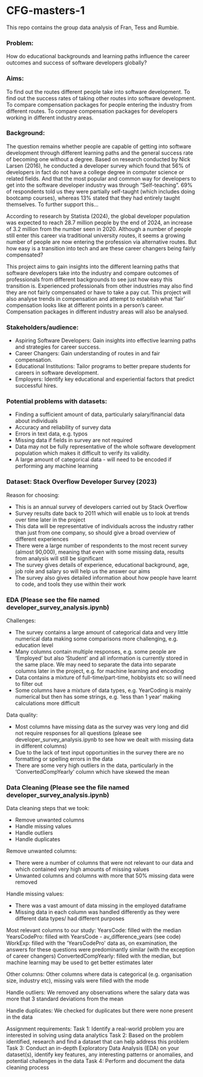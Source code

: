 # CFG-masters-1
This repo contains the group data analysis of Fran, Tess and Rumbie.

### Problem: 
How do educational backgrounds and learning paths influence the career outcomes and success of software developers globally?

### Aims:
To find out the routes different people take into software development.
To find out the success rates of taking other routes into software development.
To compare compensation packages for people entering the industry from different routes.
To compare compensation packages for developers working in different industry areas.

### Background:
The question remains whether people are capable of getting into software development through different learning paths and the general success rate of becoming one without a degree. Based on research conducted by Nick Larsen (2016), he conducted a developer survey which found that 56% of developers in fact do not have a college degree in computer science or related fields. And that the most popular and common way for developers to get into the software developer industry was through “Self-teaching”.  69% of respondents told us they were partially self-taught (which includes doing bootcamp courses), whereas 13% stated that they had entirely taught themselves. To further support this…

According to research by Statista (2024), the global developer population was expected to reach 28.7 million people by the end of 2024, an increase of 3.2 million from the number seen in 2020. Although a number of people still enter this career via traditional university routes, it seems a growing number of people are now entering the profession via alternative routes. But how easy is a transition into tech and are these career changers being fairly compensated?

This project aims to gain insights into the different learning paths that software developers take into the industry and compare outcomes of professionals from different backgrounds to see just how easy this transition is. Experienced professionals from other industries may also find they are not fairly compensated or have to take a pay cut. This project will also analyse trends in compensation and attempt to establish what ‘fair’ compensation looks like at different points in a person’s career. Compensation packages in different industry areas will also be analysed.

### Stakeholders/audience:
- Aspiring Software Developers: Gain insights into effective learning paths and strategies for career success.
- Career Changers: Gain understanding of routes in and fair compensation.
- Educational Institutions: Tailor programs to better prepare students for careers in software development.
- Employers: Identify key educational and experiential factors that predict successful hires.

### Potential problems with datasets:
- Finding a sufficient amount of data, particularly salary/financial data about individuals
- Accuracy and reliability of survey data
- Errors in text data, e.g. typos
- Missing data if fields in survey are not required
- Data may not be fully representative of the whole software development population which makes it difficult to verify its validity.
- A large amount of categorical data - will need to be encoded if performing any machine learning

### Dataset: Stack Overflow Developer Survey (2023)
Reason for choosing:
- This is an annual survey of developers carried out by Stack Overflow
- Survey results date back to 2011 which will enable us to look at trends over time later in the project
- This data will be representative of individuals across the industry rather than just from one company, so should give a broad overview of different experiences
- There were a large number of respondents to the most recent survey (almost 90,000), meaning that even with some missing data, results from analysis will still be significant
- The survey gives details of experience, educational background, age, job role and salary so will help us the answer our aims
- The survey also gives detailed information about how people have learnt to code, and tools they use within their work

### EDA (Please see the file named developer_survey_analysis.ipynb)
Challenges: 
- The survey contains a large amount of categorical data and very little numerical data making some comparisons more challenging, e.g. education level
- Many columns contain multiple responses, e.g. some people are ‘Employed’ but also ‘Student’ and all information is currently stored in the same place. We may need to separate the data into separate columns later in the project, e.g. for machine learning and encoding
- Data contains a mixture of full-time/part-time, hobbyists etc so will need to filter out
- Some columns have a mixture of data types, e.g. YearCoding is mainly numerical but then has some strings, e.g. ‘less than 1 year’ making calculations more difficult

Data quality:
- Most columns have missing data as the survey was very long and did not require responses for all questions (please see developer_survey_analysis.ipynb to see how we dealt with missing data in different columns)
- Due to the lack of text input opportunities in the survey there are no formatting or spelling errors in the data
- There are some very high outliers in the data, particularly in the ‘ConvertedCompYearly’ column which have skewed the mean 

### Data Cleaning (Please see the file named developer_survey_analysis.ipynb)

Data cleaning steps that we took:
- Remove unwanted columns
- Handle missing values
- Handle outliers
- Handle duplicates

Remove unwanted columns:
- There were a number of columns that were not relevant to our data and which contained very high amounts of missing values
- Unwanted columns and columns with more that 50% missing data were removed 

Handle missing values:
- There was a vast amount of data missing in the employed dataframe
- Missing data in each column was handled differently as they were different data types/ had different purposes

Most relevant columns to our study:
YearsCode: filled with the median
YearsCodePro: filled with YearsCode - av_difference_years (see code)
WorkExp: filled with the 'YearsCodePro' data as, on examination, the answers for these questions were predominantly similar (with the exception of career changers)
ConvertedCompYearly: filled with the median, but machine learning may be used to get better estimates later

Other columns:
Other columns where data is categorical (e.g. organisation size, industry etc), missing vals were filled with the mode

Handle outliers:
We removed any observations where the salary data was more that 3 standard deviations from the mean

Handle duplicates:
We checked for duplicates but there were none present in the data


Assignment requirements:
Task 1: Identify a real-world problem you are interested in solving using data analytics
Task 2: Based on the problem identified, research and find a dataset that can help address this problem
Task 3: Conduct an in-depth Exploratory Data Analysis (EDA) on your dataset(s), identify key features, any interesting patterns or anomalies, and potential challenges in the data 
Task 4: Perform and document the data cleaning process
